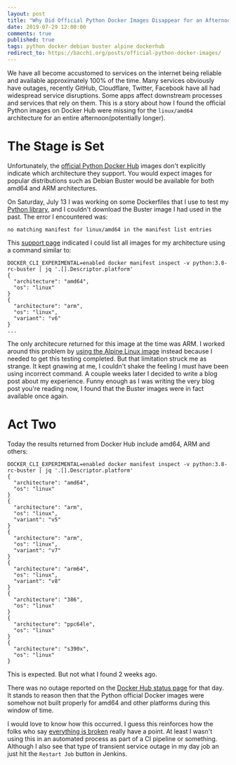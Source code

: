 ```yaml
---
layout: post
title: "Why Did Official Python Docker Images Disappear for an Afternoon?"
date: 2019-07-29 12:00:00
comments: true
published: true
tags: python docker debian buster alpine dockerhub
redirect_to: https://bacchi.org/posts/official-python-docker-images/
---
```


We have all become accustomed to services on the internet being reliable and
available approximately 100% of the time. Many services obviously have outages,
recently GitHub, Cloudflare, Twitter, Facebook have all had widespread service
disruptions. Some apps affect downstream processes and services that rely on
them. This is a story about how I found the official Python images on Docker Hub
were missing for the `linux/amd64` architecture for an entire
afternoon(potentially longer).

# The Stage is Set

Unfortunately, the [official Python Docker Hub](https://hub.docker.com/_/python)
images don't explicitly indicate which architecture they support. You would
expect images for popular distributions such as Debian Buster would be available
for both amd64 and ARM architectures.

On Saturday, July 13 I was working on some Dockerfiles that I use to test my
[Python library](https://github.com/mbacchi/python-git-secrets), and I couldn't
download the Buster image I had used in the past. The error I encountered was:

```
no matching manifest for linux/amd64 in the manifest list entries
```

This [support
page](https://success.docker.com/article/error-pulling-image-no-matching-manifest)
indicated I could list all images for my architecture using a command similar
to:

```
DOCKER_CLI_EXPERIMENTAL=enabled docker manifest inspect -v python:3.8-rc-buster | jq '.[].Descriptor.platform'
{
  "architecture": "amd64",
  "os": "linux"
}
{
  "architecture": "arm",
  "os": "linux",
  "variant": "v6"
}
...
```

The only architecure returned for this image at the time was ARM. I worked
around this problem by [using the Alpine Linux
image](https://github.com/mbacchi/dockerfiles/tree/master/python3) instead
because I needed to get this testing completed. But that limitation struck me as
strange. It kept gnawing at me, I couldn't shake the feeling I must have been
using incorrect command. A couple weeks later I decided to write a blog post
about my experience. Funny enough as I was writing the very blog post you're
reading now, I found that the Buster images were in fact available once again.

# Act Two

Today the results returned from Docker Hub include amd64, ARM and others:

```
DOCKER_CLI_EXPERIMENTAL=enabled docker manifest inspect -v python:3.8-rc-buster | jq '.[].Descriptor.platform'
{
  "architecture": "amd64",
  "os": "linux"
}
{
  "architecture": "arm",
  "os": "linux",
  "variant": "v5"
}
{
  "architecture": "arm",
  "os": "linux",
  "variant": "v7"
}
{
  "architecture": "arm64",
  "os": "linux",
  "variant": "v8"
}
{
  "architecture": "386",
  "os": "linux"
}
{
  "architecture": "ppc64le",
  "os": "linux"
}
{
  "architecture": "s390x",
  "os": "linux"
}
```

This is expected. But not what I found 2 weeks ago.

There was no outage reported on the [Docker Hub status
page](https://status.docker.com/pages/history/533c6539221ae15e3f000031) for that
day. It stands to reason then that the Python official Docker images were
somehow not built properly for amd64 and other platforms during this window of
time.

I would love to know how this occurred. I guess this reinforces how the folks
who say [everything is
broken](https://www.hanselman.com/blog/EverythingsBrokenAndNobodysUpset.aspx)
really have a point. At least I wasn't using this in an automated process as
part of a CI pipeline or something. Although I also see that type of transient
service outage in my day job an just hit the `Restart Job` button in Jenkins.
